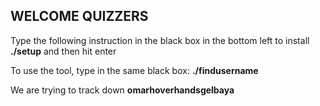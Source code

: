 ## WELCOME QUIZZERS
Type the following instruction in the black box in the bottom left to install
__./setup__
and then hit enter

To use the tool, type in the same black box:
__./findusername__

We are trying to track down __omarhoverhandsgelbaya__
